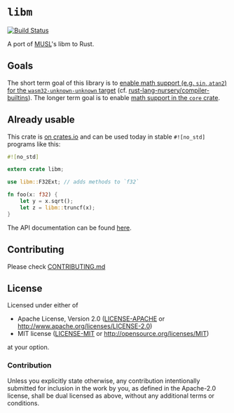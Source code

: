 # `libm`

[![Build Status](https://dev.azure.com/rust-lang/libm/_apis/build/status/rust-lang-nursery.libm?branchName=master)](https://dev.azure.com/rust-lang/libm/_build/latest?definitionId=7&branchName=master)

A port of [MUSL]'s libm to Rust.

[MUSL]: https://www.musl-libc.org/

## Goals

The short term goal of this library is to [enable math support (e.g. `sin`, `atan2`) for the
`wasm32-unknown-unknown` target][wasm] (cf. [rust-lang-nursery/compiler-builtins][pr]). The longer
term goal is to enable [math support in the `core` crate][core].

[wasm]: https://github.com/japaric/libm/milestone/1
[pr]: https://github.com/rust-lang-nursery/compiler-builtins/pull/248
[core]: https://github.com/japaric/libm/milestone/2

## Already usable

This crate is [on crates.io] and can be used today in stable `#![no_std]` programs like this:

[on crates.io]: https://crates.io/crates/libm

``` rust
#![no_std]

extern crate libm;

use libm::F32Ext; // adds methods to `f32`

fn foo(x: f32) {
    let y = x.sqrt();
    let z = libm::truncf(x);
}
```

The API documentation can be found [here](https://docs.rs/libm).

## Contributing

Please check [CONTRIBUTING.md](CONTRIBUTING.md)

## License

Licensed under either of

- Apache License, Version 2.0 ([LICENSE-APACHE](LICENSE-APACHE) or
  http://www.apache.org/licenses/LICENSE-2.0)
- MIT license ([LICENSE-MIT](LICENSE-MIT) or http://opensource.org/licenses/MIT)

at your option.

### Contribution

Unless you explicitly state otherwise, any contribution intentionally submitted for inclusion in the
work by you, as defined in the Apache-2.0 license, shall be dual licensed as above, without any
additional terms or conditions.
